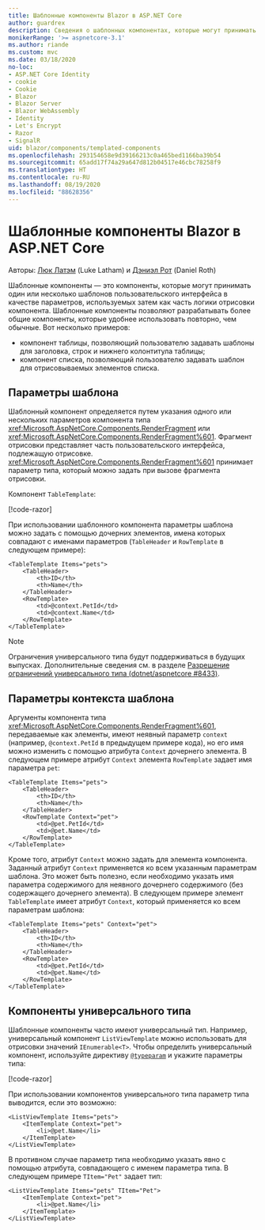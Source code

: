 ```yaml
---
title: Шаблонные компоненты Blazor в ASP.NET Core
author: guardrex
description: Сведения о шаблонных компонентах, которые могут принимать один или несколько шаблонов пользовательского интерфейса в качестве параметров, используемых затем как часть логики отрисовки компонента.
monikerRange: '>= aspnetcore-3.1'
ms.author: riande
ms.custom: mvc
ms.date: 03/18/2020
no-loc:
- ASP.NET Core Identity
- cookie
- Cookie
- Blazor
- Blazor Server
- Blazor WebAssembly
- Identity
- Let's Encrypt
- Razor
- SignalR
uid: blazor/components/templated-components
ms.openlocfilehash: 293154658e9d39166213c0a465bed1166ba39b54
ms.sourcegitcommit: 65add17f74a29a647d812b04517e46cbc78258f9
ms.translationtype: HT
ms.contentlocale: ru-RU
ms.lasthandoff: 08/19/2020
ms.locfileid: "88628356"
---
```

# <a name="aspnet-core-no-locblazor-templated-components"></a>Шаблонные компоненты Blazor в ASP.NET Core

Авторы: [Люк Латэм](https://github.com/guardrex) (Luke Latham) и [Дэниэл Рот](https://github.com/danroth27) (Daniel Roth)

Шаблонные компоненты — это компоненты, которые могут принимать один или несколько шаблонов пользовательского интерфейса в качестве параметров, используемых затем как часть логики отрисовки компонента. Шаблонные компоненты позволяют разрабатывать более общие компоненты, которые удобнее использовать повторно, чем обычные. Вот несколько примеров:

* компонент таблицы, позволяющий пользователю задавать шаблоны для заголовка, строк и нижнего колонтитула таблицы;
* компонент списка, позволяющий пользователю задавать шаблон для отрисовываемых элементов списка.

## <a name="template-parameters"></a>Параметры шаблона

Шаблонный компонент определяется путем указания одного или нескольких параметров компонента типа <xref:Microsoft.AspNetCore.Components.RenderFragment> или <xref:Microsoft.AspNetCore.Components.RenderFragment%601>. Фрагмент отрисовки представляет часть пользовательского интерфейса, подлежащую отрисовке. <xref:Microsoft.AspNetCore.Components.RenderFragment%601> принимает параметр типа, который можно задать при вызове фрагмента отрисовки.

Компонент `TableTemplate`:

[!code-razor[](../common/samples/3.x/BlazorWebAssemblySample/Components/TableTemplate.razor)]

При использовании шаблонного компонента параметры шаблона можно задать с помощью дочерних элементов, имена которых совпадают с именами параметров (`TableHeader` и `RowTemplate` в следующем примере):

```razor
<TableTemplate Items="pets">
    <TableHeader>
        <th>ID</th>
        <th>Name</th>
    </TableHeader>
    <RowTemplate>
        <td>@context.PetId</td>
        <td>@context.Name</td>
    </RowTemplate>
</TableTemplate>
```

> [!NOTE]
> Ограничения универсального типа будут поддерживаться в будущих выпусках. Дополнительные сведения см. в разделе [Разрешение ограничений универсального типа (dotnet/aspnetcore #8433)](https://github.com/dotnet/aspnetcore/issues/8433).

## <a name="template-context-parameters"></a>Параметры контекста шаблона

Аргументы компонента типа <xref:Microsoft.AspNetCore.Components.RenderFragment%601>, передаваемые как элементы, имеют неявный параметр `context` (например, `@context.PetId` в предыдущем примере кода), но его имя можно изменить с помощью атрибута `Context` дочернего элемента. В следующем примере атрибут `Context` элемента `RowTemplate` задает имя параметра `pet`:

```razor
<TableTemplate Items="pets">
    <TableHeader>
        <th>ID</th>
        <th>Name</th>
    </TableHeader>
    <RowTemplate Context="pet">
        <td>@pet.PetId</td>
        <td>@pet.Name</td>
    </RowTemplate>
</TableTemplate>
```

Кроме того, атрибут `Context` можно задать для элемента компонента. Заданный атрибут `Context` применяется ко всем указанным параметрам шаблона. Это может быть полезно, если необходимо указать имя параметра содержимого для неявного дочернего содержимого (без содержащего дочернего элемента). В следующем примере элемент `TableTemplate` имеет атрибут `Context`, который применяется ко всем параметрам шаблона:

```razor
<TableTemplate Items="pets" Context="pet">
    <TableHeader>
        <th>ID</th>
        <th>Name</th>
    </TableHeader>
    <RowTemplate>
        <td>@pet.PetId</td>
        <td>@pet.Name</td>
    </RowTemplate>
</TableTemplate>
```

## <a name="generic-typed-components"></a>Компоненты универсального типа

Шаблонные компоненты часто имеют универсальный тип. Например, универсальный компонент `ListViewTemplate` можно использовать для отрисовки значений `IEnumerable<T>`. Чтобы определить универсальный компонент, используйте директиву [`@typeparam`](xref:mvc/views/razor#typeparam) и укажите параметры типа:

[!code-razor[](../common/samples/3.x/BlazorWebAssemblySample/Components/ListViewTemplate.razor)]

При использовании компонентов универсального типа параметр типа выводится, если это возможно:

```razor
<ListViewTemplate Items="pets">
    <ItemTemplate Context="pet">
        <li>@pet.Name</li>
    </ItemTemplate>
</ListViewTemplate>
```

В противном случае параметр типа необходимо указать явно с помощью атрибута, совпадающего с именем параметра типа. В следующем примере `TItem="Pet"` задает тип:

```razor
<ListViewTemplate Items="pets" TItem="Pet">
    <ItemTemplate Context="pet">
        <li>@pet.Name</li>
    </ItemTemplate>
</ListViewTemplate>
```
